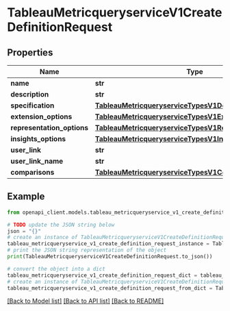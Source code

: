 # TableauMetricqueryserviceV1CreateDefinitionRequest


## Properties

Name | Type | Description | Notes
------------ | ------------- | ------------- | -------------
**name** | **str** |  | [optional] 
**description** | **str** |  | [optional] 
**specification** | [**TableauMetricqueryserviceTypesV1DefinitionSpecification**](TableauMetricqueryserviceTypesV1DefinitionSpecification.md) |  | [optional] 
**extension_options** | [**TableauMetricqueryserviceTypesV1ExtensionOptions**](TableauMetricqueryserviceTypesV1ExtensionOptions.md) |  | [optional] 
**representation_options** | [**TableauMetricqueryserviceTypesV1RepresentationOptions**](TableauMetricqueryserviceTypesV1RepresentationOptions.md) |  | [optional] 
**insights_options** | [**TableauMetricqueryserviceTypesV1InsightsOptions**](TableauMetricqueryserviceTypesV1InsightsOptions.md) |  | [optional] 
**user_link** | **str** |  | [optional] 
**user_link_name** | **str** |  | [optional] 
**comparisons** | [**TableauMetricqueryserviceTypesV1Comparisons**](TableauMetricqueryserviceTypesV1Comparisons.md) |  | [optional] 

## Example

```python
from openapi_client.models.tableau_metricqueryservice_v1_create_definition_request import TableauMetricqueryserviceV1CreateDefinitionRequest

# TODO update the JSON string below
json = "{}"
# create an instance of TableauMetricqueryserviceV1CreateDefinitionRequest from a JSON string
tableau_metricqueryservice_v1_create_definition_request_instance = TableauMetricqueryserviceV1CreateDefinitionRequest.from_json(json)
# print the JSON string representation of the object
print(TableauMetricqueryserviceV1CreateDefinitionRequest.to_json())

# convert the object into a dict
tableau_metricqueryservice_v1_create_definition_request_dict = tableau_metricqueryservice_v1_create_definition_request_instance.to_dict()
# create an instance of TableauMetricqueryserviceV1CreateDefinitionRequest from a dict
tableau_metricqueryservice_v1_create_definition_request_from_dict = TableauMetricqueryserviceV1CreateDefinitionRequest.from_dict(tableau_metricqueryservice_v1_create_definition_request_dict)
```
[[Back to Model list]](../README.md#documentation-for-models) [[Back to API list]](../README.md#documentation-for-api-endpoints) [[Back to README]](../README.md)


